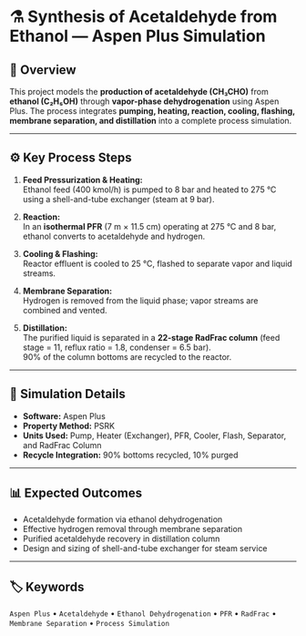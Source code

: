 # ⚗️ Synthesis of Acetaldehyde from Ethanol — Aspen Plus Simulation

## 🧪 Overview
This project models the **production of acetaldehyde (CH₃CHO)** from **ethanol (C₂H₅OH)** through **vapor-phase dehydrogenation** using Aspen Plus. The process integrates **pumping, heating, reaction, cooling, flashing, membrane separation, and distillation** into a complete process simulation.

---

## ⚙️ Key Process Steps
1. **Feed Pressurization & Heating:**  
   Ethanol feed (400 kmol/h) is pumped to 8 bar and heated to 275 °C using a shell-and-tube exchanger (steam at 9 bar).

2. **Reaction:**  
   In an **isothermal PFR** (7 m × 11.5 cm) operating at 275 °C and 8 bar, ethanol converts to acetaldehyde and hydrogen.

3. **Cooling & Flashing:**  
   Reactor effluent is cooled to 25 °C, flashed to separate vapor and liquid streams.

4. **Membrane Separation:**  
   Hydrogen is removed from the liquid phase; vapor streams are combined and vented.

5. **Distillation:**  
   The purified liquid is separated in a **22-stage RadFrac column** (feed stage = 11, reflux ratio = 1.8, condenser = 6.5 bar).  
   90% of the column bottoms are recycled to the reactor.

---

## 🧰 Simulation Details
- **Software:** Aspen Plus  
- **Property Method:** PSRK  
- **Units Used:** Pump, Heater (Exchanger), PFR, Cooler, Flash, Separator, and RadFrac Column  
- **Recycle Integration:** 90% bottoms recycled, 10% purged  

---

## 📊 Expected Outcomes
- Acetaldehyde formation via ethanol dehydrogenation  
- Effective hydrogen removal through membrane separation  
- Purified acetaldehyde recovery in distillation column  
- Design and sizing of shell-and-tube exchanger for steam service  

---

## 🏷️ Keywords
`Aspen Plus` • `Acetaldehyde` • `Ethanol Dehydrogenation` • `PFR` • `RadFrac` • `Membrane Separation` • `Process Simulation`
